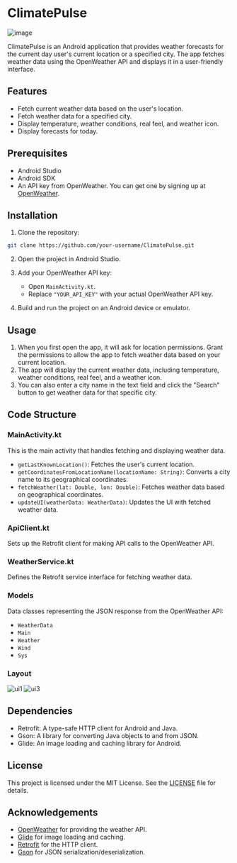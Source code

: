 # ClimatePulse
![image](https://github.com/Takashi-91/ClimatePulse/assets/155132652/9c8c0798-3d3f-4295-ae71-f73c83affbbb)

ClimatePulse is an Android application that provides weather forecasts for the current day user's current location or a specified city. The app fetches weather data using the OpenWeather API and displays it in a user-friendly interface.

## Features

- Fetch current weather data based on the user's location.
- Fetch weather data for a specified city.
- Display temperature, weather conditions, real feel, and weather icon.
- Display forecasts for today.

## Prerequisites

- Android Studio
- Android SDK
- An API key from OpenWeather. You can get one by signing up at [OpenWeather](https://home.openweathermap.org/users/sign_up).

## Installation

1. Clone the repository:

```bash
git clone https://github.com/your-username/ClimatePulse.git
```

2. Open the project in Android Studio.

3. Add your OpenWeather API key:

   - Open `MainActivity.kt`.
   - Replace `"YOUR_API_KEY"` with your actual OpenWeather API key.

4. Build and run the project on an Android device or emulator.

## Usage

1. When you first open the app, it will ask for location permissions. Grant the permissions to allow the app to fetch weather data based on your current location.
2. The app will display the current weather data, including temperature, weather conditions, real feel, and a weather icon.
3. You can also enter a city name in the text field and click the "Search" button to get weather data for that specific city.

## Code Structure

### MainActivity.kt

This is the main activity that handles fetching and displaying weather data.

- `getLastKnownLocation()`: Fetches the user's current location.
- `getCoordinatesFromLocationName(locationName: String)`: Converts a city name to its geographical coordinates.
- `fetchWeather(lat: Double, lon: Double)`: Fetches weather data based on geographical coordinates.
- `updateUI(weatherData: WeatherData)`: Updates the UI with fetched weather data.

### ApiClient.kt

Sets up the Retrofit client for making API calls to the OpenWeather API.

### WeatherService.kt

Defines the Retrofit service interface for fetching weather data.

### Models

Data classes representing the JSON response from the OpenWeather API:
- `WeatherData`
- `Main`
- `Weather`
- `Wind`
- `Sys`

### Layout
![ui1](https://github.com/Takashi-91/ClimatePulse/assets/155132652/e7413873-0c95-45df-926b-708057dbfebf)
![ui3](https://github.com/Takashi-91/ClimatePulse/assets/155132652/7dd528dd-5cfa-49b9-b2a4-6cca8a566138)


## Dependencies

- Retrofit: A type-safe HTTP client for Android and Java.
- Gson: A library for converting Java objects to and from JSON.
- Glide: An image loading and caching library for Android.

## License

This project is licensed under the MIT License. See the [LICENSE](LICENSE) file for details.

## Acknowledgements

- [OpenWeather](https://openweathermap.org/) for providing the weather API.
- [Glide](https://github.com/bumptech/glide) for image loading and caching.
- [Retrofit](https://square.github.io/retrofit/) for the HTTP client.
- [Gson](https://github.com/google/gson) for JSON serialization/deserialization.

